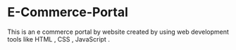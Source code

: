 # E-Commerce-Portal
This is an e commerce portal by website created by using web development tools like HTML , CSS , JavaScript .
